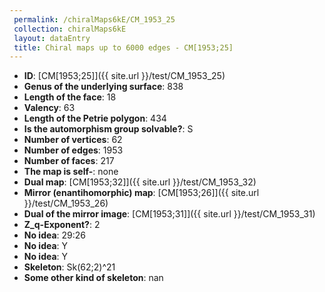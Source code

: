 ```yaml
--- 
 permalink: /chiralMaps6kE/CM_1953_25 
 collection: chiralMaps6kE
 layout: dataEntry
 title: Chiral maps up to 6000 edges - CM[1953;25]
---
```


- **ID**: [CM[1953;25]]({{ site.url }}/test/CM_1953_25)
- **Genus of the underlying surface**: 838
- **Length of the face**: 18
- **Valency**: 63
- **Length of the Petrie polygon**: 434
- **Is the automorphism group solvable?**: S
- **Number of vertices**: 62
- **Number of edges**: 1953
- **Number of faces**: 217
- **The map is self-**: none
- **Dual map**: [CM[1953;32]]({{ site.url }}/test/CM_1953_32)
- **Mirror (enantihomorphic) map**: [CM[1953;26]]({{ site.url }}/test/CM_1953_26)
- **Dual of the mirror image**: [CM[1953;31]]({{ site.url }}/test/CM_1953_31)
- **Z_q-Exponent?**: 2
- **No idea**:  29:26
- **No idea**: Y
- **No idea**: Y
- **Skeleton**: Sk(62;2)^21
- **Some other kind of skeleton**: nan
